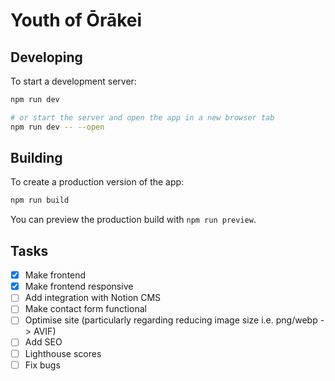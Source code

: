 # Youth of Ōrākei

## Developing

To start a development server:

```bash
npm run dev

# or start the server and open the app in a new browser tab
npm run dev -- --open
```

## Building

To create a production version of the app:

```bash
npm run build
```

You can preview the production build with `npm run preview`.

## Tasks
- [x] Make frontend
- [x] Make frontend responsive
- [ ] Add integration with Notion CMS
- [ ] Make contact form functional
- [ ] Optimise site (particularly regarding reducing image size i.e. png/webp -> AVIF)
- [ ] Add SEO
- [ ] Lighthouse scores
- [ ] Fix bugs
